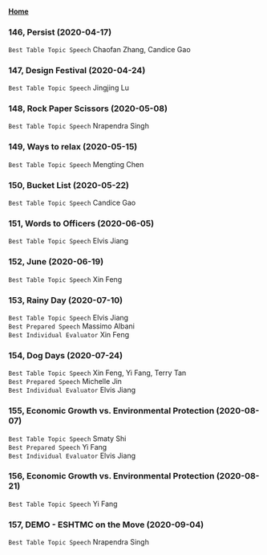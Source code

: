 #### [Home](https://eshtmc.github.io/)    

### 146, Persist (2020-04-17)  
`Best Table Topic Speech` Chaofan Zhang, Candice Gao   

### 147, Design Festival (2020-04-24)  
`Best Table Topic Speech` Jingjing Lu   

### 148, Rock Paper Scissors (2020-05-08)  
`Best Table Topic Speech` Nrapendra Singh   

### 149, Ways to relax (2020-05-15)  
`Best Table Topic Speech` Mengting Chen 

### 150, Bucket List (2020-05-22)  
`Best Table Topic Speech` Candice Gao

### 151, Words to Officers (2020-06-05)  
`Best Table Topic Speech` Elvis Jiang    

### 152, June (2020-06-19)  
`Best Table Topic Speech` Xin Feng 

### 153, Rainy Day (2020-07-10)  
`Best Table Topic Speech` Elvis Jiang  
`Best Prepared Speech` Massimo Albani    
`Best Individual Evaluator` Xin Feng    

### 154, Dog Days (2020-07-24)  
`Best Table Topic Speech` Xin Feng, Yi Fang, Terry Tan  
`Best Prepared Speech` Michelle Jin    
`Best Individual Evaluator` Elvis Jiang    

### 155, Economic Growth vs. Environmental Protection (2020-08-07)  
`Best Table Topic Speech` Smaty Shi  
`Best Prepared Speech` Yi Fang    
`Best Individual Evaluator` Elvis Jiang    

### 156, Economic Growth vs. Environmental Protection (2020-08-21)  
`Best Table Topic Speech` Yi Fang

### 157, DEMO - ESHTMC on the Move (2020-09-04)  
`Best Table Topic Speech` Nrapendra Singh    
